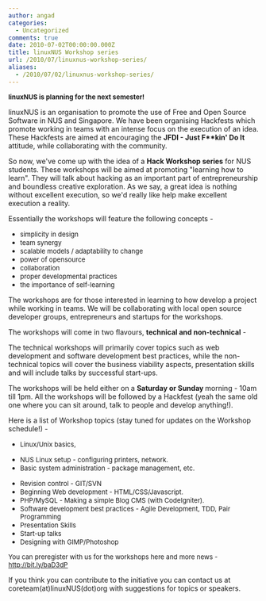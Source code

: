```yaml
---
author: angad
categories:
  - Uncategorized
comments: true
date: 2010-07-02T00:00:00.000Z
title: linuxNUS Workshop series
url: /2010/07/linuxnus-workshop-series/
aliases:
  - /2010/07/02/linuxnus-workshop-series/
---
```


<span style="font-size: small;"><span style="font-weight: bold;">linuxNUS is planning for the next semester!</span></span>

linuxNUS is an organisation to promote the use of Free and Open Source Software in NUS and Singapore. We have been organising Hackfests which promote working in teams with an intense focus on the execution of an idea. These Hackfests are aimed at encouraging the <span style="font-weight: bold;">JFDI - Just F**kin' Do It</span> attitude, while collaborating with the community.

So now, we've come up with the idea of a <span style="font-weight: bold;">Hack Workshop series</span> for NUS students. These workshops will be aimed at promoting "learning how to learn". They will talk about hacking as an important part of entrepreneurship and boundless creative exploration. As we say, a great idea is nothing without excellent execution, so we'd really like help make excellent execution a reality.

Essentially the workshops will feature the following concepts -
<ul>
	<li><span style="font-size: small;">simplicity in design</span></li>
	<li><span style="font-size: small;">team synergy</span></li>
	<li><span style="font-size: small;">scalable models / adaptability to change</span></li>
	<li><span style="font-size: small;">power of opensource</span></li>
	<li><span style="font-size: small;">collaboration</span></li>
	<li><span style="font-size: small;">proper developmental practices</span></li>
	<li><span style="font-size: small;">the importance of self-learning</span></li>
</ul>
<span style="font-size: small;"> </span>

The workshops are for those interested in learning to how develop a project while working in teams. We will be collaborating with local open source developer groups, entrepreneurs and startups for the workshops.

The workshops will come in two flavours, <span style="font-weight: bold;">technical and non-technical</span> -

The technical workshops will primarily cover topics such as web development and software development best practices, while the non-technical topics will cover the business viability aspects, presentation skills and will include talks by successful start-ups.

The workshops will be held either on a <span style="font-weight: bold;">Saturday or Sunday </span>morning - 10am till 1pm. All the workshops will be followed by a
Hackfest (yeah the same old one where you can sit around, talk to people and develop anything!).

Here is a list of Workshop topics (stay tuned for updates on the Workshop schedule!) -
<ul>
	<li><span style="font-size: small;">Linux/Unix basics,</span></li>
</ul>
<ul>
	<li><span style="font-size: small;">NUS Linux setup - configuring printers, network.</span></li>
	<li><span style="font-size: small;">Basic system administration - package management, etc.</span></li>
</ul>
<ul>
	<li><span style="font-size: small;">Revision control - GIT/SVN</span></li>
	<li><span style="font-size: small;">Beginning Web development - HTML/CSS/Javascript.</span></li>
	<li><span style="font-size: small;">PHP/MySQL - Making a simple Blog CMS (with CodeIgniter).</span></li>
	<li><span style="font-size: small;">Software development best practices - Agile Development, TDD, Pair Programming</span></li>
	<li><span style="font-size: small;">Presentation Skills</span></li>
	<li><span style="font-size: small;">Start-up talks</span></li>
	<li><span style="font-size: small;">Designing with GIMP/Photoshop</span></li>
</ul>
<span style="font-size: small;">
You can preregister with us for the workshops here and more news -<a href="http://bit.ly/baD3dP" target="_blank"> http://bit.ly/baD3dP</a></span>

If you think you can contribute to the initiative you can contact us at coreteam(at)linuxNUS(dot)org with suggestions for topics or speakers.
